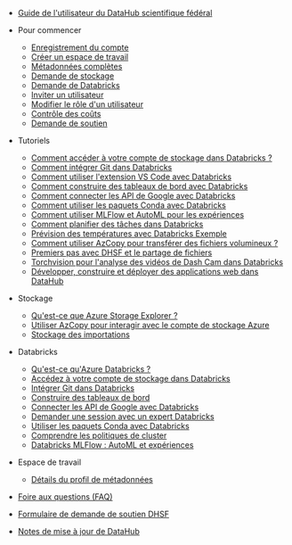 - [Guide de l'utilisateur du DataHub scientifique fédéral](/fr/UserGuide/Guide-de-l'utilisateur.md)

- Pour commencer
  - [Enregistrement du compte](/fr/UserGuide/Preregistration/Préinscription.md)
  - [Créer un espace de travail](/fr/UserGuide/GettingStarted/Créer-un-espace-de-travail.md)
  - [Métadonnées complètes](/fr/UserGuide/GettingStarted/Métadonnées-complètes.md)
  - [Demande de stockage](/fr/UserGuide/GettingStarted/Demande-de-stockage.md)
  - [Demande de Databricks](/fr/UserGuide/GettingStarted/Demander-des-databricks.md)
  - [Inviter un utilisateur](/fr/UserGuide/GettingStarted/Inviter-un-utilisateur.md)
  - [Modifier le rôle d'un utilisateur](/fr/UserGuide/GettingStarted/Modifier-le-rôle-d'un-utilisateur.md)
  - [Contrôle des coûts](/fr/UserGuide/GettingStarted/Contrôler-les-coûts-de-l'espace-de-travail.md)
  - [Demande de soutien](/fr/UserGuide/GettingStarted/Enregistrement-d'un-ticket.md)

- Tutoriels
  - [Comment accéder à votre compte de stockage dans Databricks ?](/fr/UserGuide/Databricks/Accédez-à-votre-compte-de-stockage-dans-Databricks.md)
  - [Comment intégrer Git dans Databricks](/fr/UserGuide/Databricks/Intégration-de-Git.md)
  - [Comment utiliser l'extension VS Code avec Databricks](/fr/UserGuide/Databricks/extension-vscode.md)
  - [Comment construire des tableaux de bord avec Databricks](/fr/UserGuide/Databricks/Tableau-de-bord.md)
  - [Comment connecter les API de Google avec Databricks](/fr/UserGuide/Databricks/Connexion-à-l'API-Google.md)
  - [Comment utiliser les paquets Conda avec Databricks](/fr/UserGuide/Databricks/Paquets-Conda.md)  
  - [Comment utiliser MLFlow et AutoML pour les expériences](/fr/UserGuide/Databricks/Expériences-Automl.md)
  - [Comment planifier des tâches dans Databricks](/fr/UserGuide/Databricks/Flux-de-travail.md)
  - [Prévision des températures avec Databricks Exemple](/fr/UserGuide/Tutorials/Prévisions-SST.md)
  - [Comment utiliser AzCopy pour transférer des fichiers volumineux ?](/fr/UserGuide/Databricks/AzCopy.md)
  - [Premiers pas avec DHSF et le partage de fichiers](/fr/UserGuide/Tutorials/Cas-d'utilisation-1.md)
  - [Torchvision pour l'analyse des vidéos de Dash Cam dans Databricks](/fr/UserGuide/Tutorials/Torchvision.md)
  - [Développer, construire et déployer des applications web dans DataHub](/fr/UserGuide/Tutorials/Construire-déployer-l'application-web.md)

- Stockage
  - [Qu'est-ce que Azure Storage Explorer ?](/fr/UserGuide/Storage/Datahub-AzureStorage.md)
  - [Utiliser AzCopy pour interagir avec le compte de stockage Azure](/fr/UserGuide/Storage/Utilisez-AzCopy.md)
  - [Stockage des importations](/fr/UserGuide/Storage/Stockage-des-importations.md)

- Databricks
  - [Qu'est-ce qu'Azure Databricks ?](/fr/UserGuide/Databricks/Databricks.md)
  - [Accédez à votre compte de stockage dans Databricks](/fr/UserGuide/Databricks/Accédez-à-votre-compte-de-stockage-dans-Databricks.md)
  - [Intégrer Git dans Databricks](/fr/UserGuide/Databricks/Intégration-de-Git.md)
  - [Construire des tableaux de bord](/fr/UserGuide/Databricks/Tableau-de-bord.md)
  - [Connecter les API de Google avec Databricks](/fr/UserGuide/Databricks/Connexion-à-l'API-Google.md)
  - [Demander une session avec un expert Databricks](/fr/UserGuide/Databricks/Demande-de-session-databricks.md)
  - [Utiliser les paquets Conda avec Databricks](/fr/UserGuide/Databricks/Paquets-Conda.md)
  - [Comprendre les politiques de cluster](/fr/UserGuide/Databricks/Politiques-des-clusters.md)
  - [Databricks MLFlow : AutoML et expériences](/fr/UserGuide/Databricks/Expériences-Automl.md)

- Espace de travail
  - [Détails du profil de métadonnées](/fr/UserGuide/Workspace/Métadonnées-du-profil-de-l'espace-de-travail.md)

- [Foire aux questions (FAQ)](/fr/UserGuide/DHSF-FAQs.md)

- [Formulaire de demande de soutien DHSF](/fr/UserGuide/Formulaire-de-demande-de-soutien-DHSF.md)

- [Notes de mise à jour de DataHub](/fr/UserGuide/Notes-de-mise-à-jour.md)
